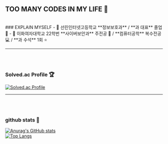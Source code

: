 ## TOO MANY CODES IN MY LIFE 🎲

<br>
### EXPLAIN MYSELF
- 🎒 선린인터넷고등학교 **정보보호과** / **과 대표** 졸업 🥇
- 🐥 이화여자대학교 22학번 **사이버보안과** 주전공 🔐 / **컴퓨터공학** 복수전공 💻 / **과 수석** 1회 ⭐

---
<br>
<br>


### Solved.ac Profile 🏆

[![Solved.ac Profile](http://mazassumnida.wtf/api/generate_badge?boj=pawken)](https://solved.ac/pawken)

---
<br>
<br>


### github stats 👾
[![Anurag's GitHub stats](https://github-readme-stats.vercel.app/api?username=cabege)](https://github.com/cabege/github-readme-stats)
<br>
[![Top Langs](https://github-readme-stats.vercel.app/api/top-langs/?username=cabege)](https://github.com/cabege/github-readme-stats)



<!--
**cabege/cabege** is a ✨ _special_ ✨ repository because its `README.md` (this file) appears on your GitHub profile.

Here are some ideas to get you started:

- 🔭 I’m currently working on ...
- 🌱 I’m currently learning ...
- 👯 I’m looking to collaborate on ...
- 🤔 I’m looking for help with ...
- 💬 Ask me about ...
- 📫 How to reach me: ...
- 😄 Pronouns: ...
- ⚡ Fun fact: ...
-->
